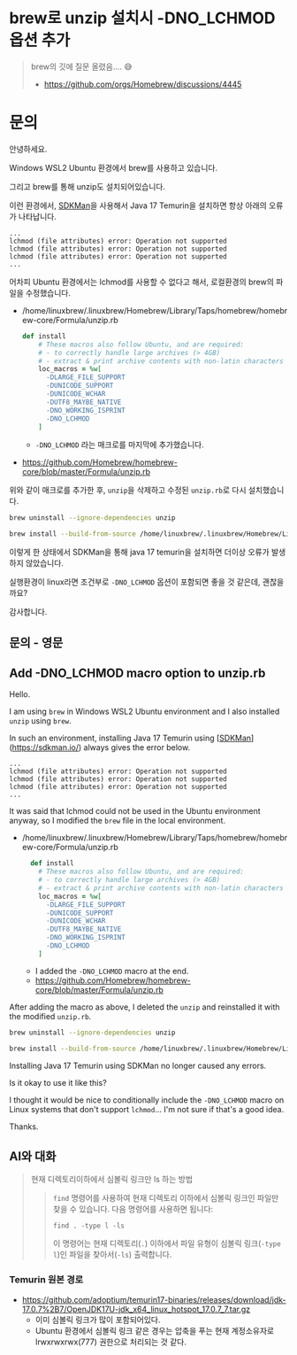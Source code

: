# brew로 unzip 설치시 -DNO_LCHMOD 옵션 추가

> brew의 깃에 질문 올렸음.... 😅
>
> * https://github.com/orgs/Homebrew/discussions/4445

# 문의

안녕하세요.

Windows WSL2 Ubuntu 환경에서 brew를 사용하고 있습니다.

그리고 brew를 통해 unzip도 설치되어있습니다.

이런 환경에서,  [SDKMan](https://sdkman.io/)을 사용해서 Java 17 Temurin을 설치하면 항상 아래의 오류가 나타납니다.

```
...
lchmod (file attributes) error: Operation not supported
lchmod (file attributes) error: Operation not supported
lchmod (file attributes) error: Operation not supported
...
```



어차피 Ubuntu 환경에서는 lchmod를 사용할 수 없다고 해서,  로컬환경의 brew의 파일을 수정했습니다.

* /home/linuxbrew/.linuxbrew/Homebrew/Library/Taps/homebrew/homebrew-core/Formula/unzip.rb

  ```ruby
  def install
      # These macros also follow Ubuntu, and are required:
      # - to correctly handle large archives (> 4GB)
      # - extract & print archive contents with non-latin characters
      loc_macros = %w[
        -DLARGE_FILE_SUPPORT
        -DUNICODE_SUPPORT
        -DUNICODE_WCHAR
        -DUTF8_MAYBE_NATIVE
        -DNO_WORKING_ISPRINT
        -DNO_LCHMOD     
      ]    
  ```
  
  * `-DNO_LCHMOD` 라는 매크로를 마지막에 추가했습니다.
* https://github.com/Homebrew/homebrew-core/blob/master/Formula/unzip.rb

위와 같이 매크로를 추가한 후, `unzip`을 삭제하고 수정된 `unzip.rb`로 다시 설치했습니다.

```sh
brew uninstall --ignore-dependencies unzip

brew install --build-from-source /home/linuxbrew/.linuxbrew/Homebrew/Library/Taps/homebrew/homebrew-core/Formula/unzip.rb
```



이렇게 한 상태에서 SDKMan을 통해 java 17 temurin을 설치하면 더이상 오류가 발생하지 않았습니다.

실행환경이 linux라면 조건부로 `-DNO_LCHMOD` 옵션이 포함되면 좋을 것 같은데, 괜찮을까요?



감사합니다.



## 문의 - 영문

## Add -DNO_LCHMOD macro option to unzip.rb



Hello.

I am using `brew` in Windows WSL2 Ubuntu environment and I also installed `unzip` using `brew`.

In such an environment, installing Java 17 Temurin using [[SDKMan](https://sdkman.io/)](https://sdkman.io/) always gives the error below.

```
...
lchmod (file attributes) error: Operation not supported
lchmod (file attributes) error: Operation not supported
lchmod (file attributes) error: Operation not supported
...
```

It was said that lchmod could not be used in the Ubuntu environment anyway, so I modified the `brew` file in the local environment.

* /home/linuxbrew/.linuxbrew/Homebrew/Library/Taps/homebrew/homebrew-core/Formula/unzip.rb

  ```ruby
    def install
      # These macros also follow Ubuntu, and are required:
      # - to correctly handle large archives (> 4GB)
      # - extract & print archive contents with non-latin characters
      loc_macros = %w[
        -DLARGE_FILE_SUPPORT
        -DUNICODE_SUPPORT
        -DUNICODE_WCHAR
        -DUTF8_MAYBE_NATIVE
        -DNO_WORKING_ISPRINT
        -DNO_LCHMOD     
      ]
  ```

  * I added the `-DNO_LCHMOD` macro at the end.
  * https://github.com/Homebrew/homebrew-core/blob/master/Formula/unzip.rb

After adding the macro as above, I deleted the `unzip` and reinstalled it with the modified `unzip.rb`.

```sh
brew uninstall --ignore-dependencies unzip

brew install --build-from-source /home/linuxbrew/.linuxbrew/Homebrew/Library/Taps/homebrew/homebrew-core/Formula/unzip.rb
```



Installing Java 17 Temurin using SDKMan no longer caused any errors.

Is it okay to use it like this?

I thought it would be nice to conditionally include the `-DNO_LCHMOD` macro on Linux systems that don't support `lchmod`... I'm not sure if that's a good idea.

Thanks.



## AI와 대화

> 현재 디렉토리이하에서 심볼릭 링크만 ls 하는 방법
>
> > `find` 명령어를 사용하여 현재 디렉토리 이하에서 심볼릭 링크인 파일만 찾을 수 있습니다. 다음 명령어를 사용하면 됩니다:
> >
> > ```
> > find . -type l -ls
> > ```
> >
> > 이 명령어는 현재 디렉토리(`.`) 이하에서 파일 유형이 심볼릭 링크(`-type l`)인 파일을 찾아서(`-ls`) 출력합니다.



### Temurin 원본 경로

* https://github.com/adoptium/temurin17-binaries/releases/download/jdk-17.0.7%2B7/OpenJDK17U-jdk_x64_linux_hotspot_17.0.7_7.tar.gz
  * 이미 심볼릭 링크가 많이 포함되어있다.
  * Ubuntu 환경에서 심볼릭 링크 같은 경우는 압축을 푸는 현재 계정소유자로 lrwxrwxrwx(777) 권한으로 처리되는 것 같다.